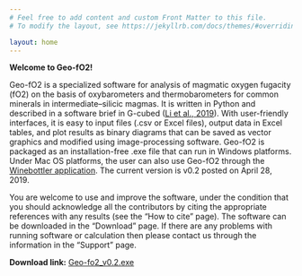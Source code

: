 ```yaml
---
# Feel free to add content and custom Front Matter to this file.
# To modify the layout, see https://jekyllrb.com/docs/themes/#overriding-theme-defaults

layout: home
---
```


 __Welcome to Geo-fO2!__

Geo-fO2 is a specialized software for analysis of magmatic oxygen fugacity (fO2) on the basis of oxybarometers and thermobarometers for common minerals in intermediate–silicic magmas. It is written in Python and described in a software brief in G-cubed ([Li et al., 2019](https://agupubs.onlinelibrary.wiley.com/doi/10.1029/2019GC008273)). With user-friendly interfaces, it is easy to input files (.csv or Excel files), output data in Excel tables, and plot results as binary diagrams that can be saved as vector graphics and modified using image-processing software. Geo-fO2 is packaged as an installation-free .exe file that can run in Windows platforms. Under Mac OS platforms, the user can also use Geo-fO2 through the [Winebottler application](https://winebottler.kronenberg.org/). The current version is v0.2 posted on April 28, 2019. 

You are welcome to use and improve the software, under the condition that you should acknowledge all the contributors by citing the appropriate references with any results (see the “How to cite” page). The software can be downloaded in the “Download” page. If there are any problems with running software or calculation then please contact us through the information in the “Support” page.

__Download link:__ [Geo-fo2_v0.2.exe](files/Geo-fO2_v0.2.exe)